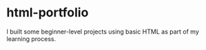 # html-portfolio
I built some beginner-level projects using basic HTML as part of my learning process.
